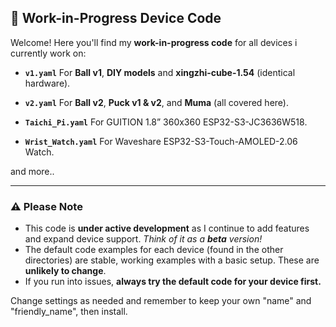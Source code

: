 
## 🚧 Work-in-Progress Device Code

Welcome! Here you'll find my **work-in-progress code** for all devices i currently work on:

* **`v1.yaml`**
  For **Ball v1**, **DIY models** and **xingzhi-cube-1.54** (identical hardware).

* **`v2.yaml`**
  For **Ball v2**, **Puck v1 & v2**, and **Muma** (all covered here).

* **`Taichi_Pi.yaml`**
  For GUITION 1.8” 360x360 ESP32-S3-JC3636W518.

* **`Wrist_Watch.yaml`**
  For Waveshare ESP32-S3-Touch-AMOLED-2.06 Watch.

and more..

---

### ⚠️ Please Note

* This code is **under active development** as I continue to add features and expand device support.
  *Think of it as a **beta** version!*
* The default code examples for each device (found in the other directories) are stable, working examples with a basic setup. These are **unlikely to change**.
* If you run into issues, **always try the default code for your device first.**


Change settings as needed and remember to keep your own "name" and "friendly_name", then install.

